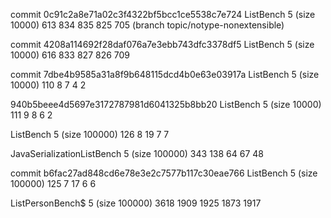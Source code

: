 commit 0c91c2a8e71a02c3f4322bf5bcc1ce5538c7e724
ListBench 5 (size 10000)
613	834	835	825	705
(branch topic/notype-nonextensible)

commit 4208a114692f28daf076a7e3ebb743dfc3378df5
ListBench 5 (size 10000)
616	833	827	826	709

commit 7dbe4b9585a31a8f9b648115dcd4b0e63e03917a
ListBench 5 (size 10000)
110	8	7	4	2

940b5beee4d5697e3172787981d6041325b8bb20
ListBench 5 (size 10000)
111	9	8	6	2

ListBench 5 (size 100000)
126	8	19	7	7

JavaSerializationListBench 5 (size 100000)
343	138	64	67	48

commit b6fac27ad848cd6e78e3e2c7577b117c30eae766
ListBench 5 (size 100000)
125	7	17	6	6

ListPersonBench$ 5 (size 100000)
3618	1909	1925	1873	1917
